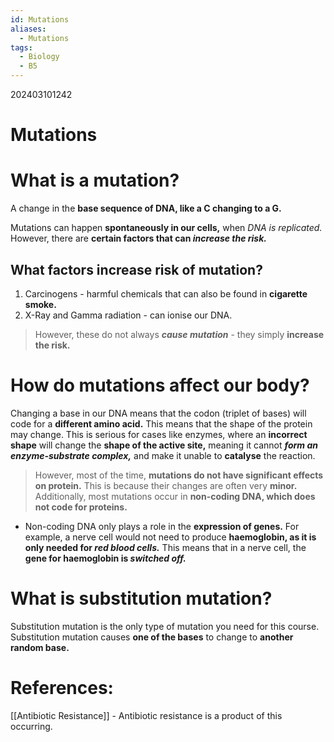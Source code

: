 ```yaml
---
id: Mutations
aliases:
  - Mutations
tags:
  - Biology
  - B5
---
```

202403101242

# Mutations

# What is a mutation?

A change in the **base sequence of DNA, like a C changing to a G.**

Mutations can happen **spontaneously in our cells,** when *DNA is replicated.* However, there are **certain factors that can *increase the risk.*** 

## What factors increase risk of mutation?

1. Carcinogens - harmful chemicals that can also be found in **cigarette smoke.** 
2. X-Ray and Gamma radiation - can ionise our DNA.

> However, these do not always ***cause mutation*** -  they simply **increase the risk.** 

# How do mutations affect our body?

Changing a base in our DNA means that the codon (triplet of bases) will code for a **different amino acid.** This means that the shape of the protein may change. This is serious for cases like enzymes, where an **incorrect shape** will change the **shape of the active site,** meaning it cannot ***form an enzyme-substrate complex,*** and make it unable to **catalyse** the reaction.

> However, most of the time, **mutations do not have significant effects on protein.** This is because their changes are often very **minor.** 
> Additionally, most mutations occur in **non-coding DNA, which does not code for proteins.** 

- Non-coding DNA only plays a  role in the **expression of genes.** For example, a nerve cell would not need to produce **haemoglobin, as it is only needed for *red blood cells.*** This means that in a nerve cell, the **gene for haemoglobin is *switched off.*** 

# What is substitution mutation?

Substitution mutation is the only type of mutation you need for this course. Substitution mutation causes **one of the bases** to change to **another random base.** 

# References:

[[Antibiotic Resistance]] - Antibiotic resistance is a product of this occurring.
